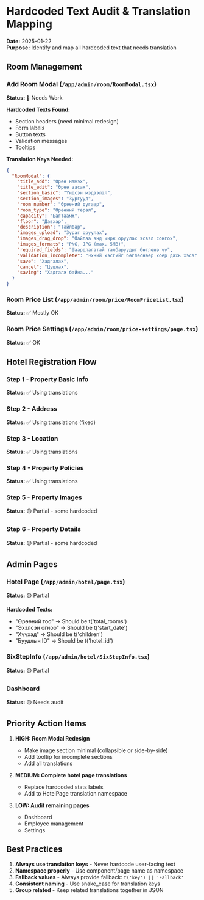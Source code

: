 # Hardcoded Text Audit & Translation Mapping

**Date:** 2025-01-22  
**Purpose:** Identify and map all hardcoded text that needs translation

## Room Management

### Add Room Modal (`/app/admin/room/RoomModal.tsx`)
**Status:** 🔴 Needs Work

**Hardcoded Texts Found:**
- Section headers (need minimal redesign)
- Form labels
- Button texts
- Validation messages
- Tooltips

**Translation Keys Needed:**
```json
{
  "RoomModal": {
    "title_add": "Өрөө нэмэх",
    "title_edit": "Өрөө засах",
    "section_basic": "Үндсэн мэдээлэл",
    "section_images": "Зургууд",
    "room_number": "Өрөөний дугаар",
    "room_type": "Өрөөний төрөл",
    "capacity": "Багтаамж",
    "floor": "Давхар",
    "description": "Тайлбар",
    "images_upload": "Зураг оруулах",
    "images_drag_drop": "Файлаа энд чирж оруулах эсвэл сонгох",
    "images_formats": "PNG, JPG (max. 5MB)",
    "required_fields": "Шаардлагатай талбаруудыг бөглөнө үү",
    "validation_incomplete": "Эхний хэсгийг бөглөснөөр хоёр дахь хэсэг харагдана",
    "save": "Хадгалах",
    "cancel": "Цуцлах",
    "saving": "Хадгалж байна..."
  }
}
```

### Room Price List (`/app/admin/room/price/RoomPriceList.tsx`)
**Status:** ✅ Mostly OK

### Room Price Settings (`/app/admin/room/price-settings/page.tsx`)
**Status:** ✅ OK

## Hotel Registration Flow

### Step 1 - Property Basic Info
**Status:** ✅ Using translations

### Step 2 - Address
**Status:** ✅ Using translations (fixed)

### Step 3 - Location
**Status:** ✅ Using translations

### Step 4 - Property Policies
**Status:** ✅ Using translations

### Step 5 - Property Images
**Status:** 🟡 Partial - some hardcoded

### Step 6 - Property Details
**Status:** 🟡 Partial - some hardcoded

## Admin Pages

### Hotel Page (`/app/admin/hotel/page.tsx`)
**Status:** 🟡 Partial

**Hardcoded Texts:**
- "Өрөөний тоо" → Should be t('total_rooms')
- "Эхэлсэн огноо" → Should be t('start_date')
- "Хүүхэд" → Should be t('children')
- "Буудлын ID" → Should be t('hotel_id')

### SixStepInfo (`/app/admin/hotel/SixStepInfo.tsx`)
**Status:** 🟡 Partial

### Dashboard
**Status:** 🟡 Needs audit

## Priority Action Items

1. **HIGH: Room Modal Redesign**
   - Make image section minimal (collapsible or side-by-side)
   - Add tooltip for incomplete sections
   - Add all translations

2. **MEDIUM: Complete hotel page translations**
   - Replace hardcoded stats labels
   - Add to HotelPage translation namespace

3. **LOW: Audit remaining pages**
   - Dashboard
   - Employee management
   - Settings

## Best Practices

1. **Always use translation keys** - Never hardcode user-facing text
2. **Namespace properly** - Use component/page name as namespace
3. **Fallback values** - Always provide fallback: `t('key') || 'Fallback'`
4. **Consistent naming** - Use snake_case for translation keys
5. **Group related** - Keep related translations together in JSON
